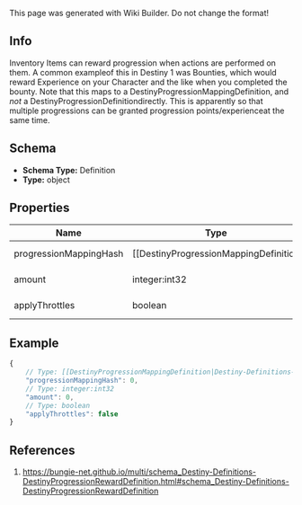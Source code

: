 <span class="wiki-builder">This page was generated with Wiki Builder. Do not change the format!</span>

## Info
Inventory Items can reward progression when actions are performed on them.  A common exampleof this in Destiny 1 was Bounties, which would reward Experience on your Character and the like when you completed the bounty. Note that this maps to a DestinyProgressionMappingDefinition, and *not* a DestinyProgressionDefinitiondirectly.  This is apparently so that multiple progressions can be granted progression points/experienceat the same time.

## Schema
* **Schema Type:** Definition
* **Type:** object

## Properties
Name | Type | Description
---- | ---- | -----------
progressionMappingHash | [[DestinyProgressionMappingDefinition|Destiny-Definitions-DestinyProgressionMappingDefinition]]:Definition:integer:uint32 | The hash identifier of the DestinyProgressionMappingDefinition that contains the progressionsfor which experience should be applied.
amount | integer:int32 | The amount of experience to give to each of the mapped progressions.
applyThrottles | boolean | If true, the game's internal mechanisms to throttle progression should be applied.

## Example
```javascript
{
    // Type: [[DestinyProgressionMappingDefinition|Destiny-Definitions-DestinyProgressionMappingDefinition]]:Definition:integer:uint32
    "progressionMappingHash": 0,
    // Type: integer:int32
    "amount": 0,
    // Type: boolean
    "applyThrottles": false
}

```

## References
1. https://bungie-net.github.io/multi/schema_Destiny-Definitions-DestinyProgressionRewardDefinition.html#schema_Destiny-Definitions-DestinyProgressionRewardDefinition
